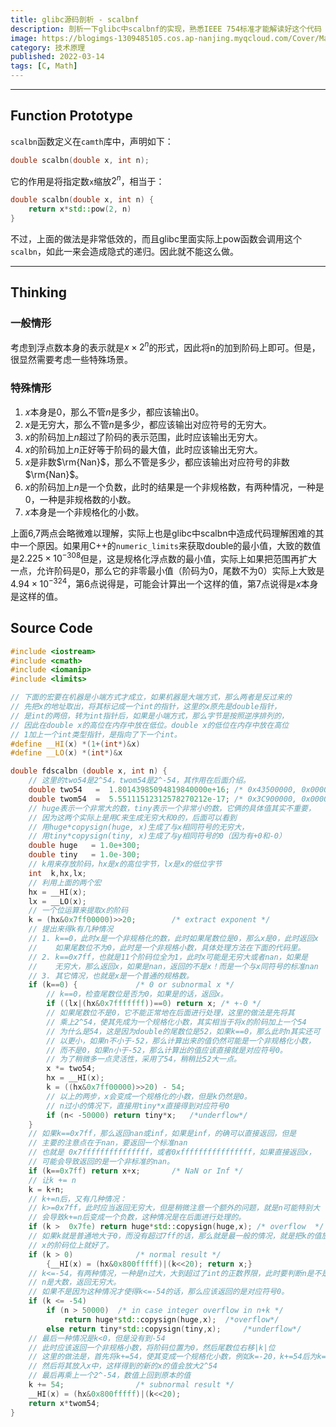 ```yaml
---
title: glibc源码剖析 - scalbnf
description: 剖析一下glibc中scalbnf的实现，熟悉IEEE 754标准才能解读好这个代码
image: https://blogimgs-1309485105.cos.ap-nanjing.myqcloud.com/Cover/Math/3.jpg
category: 技术原理
published: 2022-03-14
tags: [C, Math]
---
```


----

## Function Prototype

​`scalbn`​函数定义在`camth`​库中，声明如下：

```cpp
double scalbn(double x, int n);
```

它的作用是将指定数`x`​缩放$2^n$，相当于：

```cpp
double scalbn(double x, int n) {
    return x*std::pow(2, n)
}
```

不过，上面的做法是非常低效的，而且glibc里面实际上pow函数会调用这个`scalbn`​，如此一来会造成隐式的递归。因此就不能这么做。

---

## Thinking

### 一般情形

考虑到浮点数本身的表示就是$x\times 2^n$的形式，因此将n的加到阶码上即可。但是，很显然需要考虑一些特殊场景。

### 特殊情形

1. $x$本身是0，那么不管$n$是多少，都应该输出0。
2. $x$是无穷大，那么不管$n$是多少，都应该输出对应符号的无穷大。
3. $x$的阶码加上$n$超过了阶码的表示范围，此时应该输出无穷大。
4. $x$的阶码加上$n$正好等于阶码的最大值，此时应该输出无穷大。
5. $x$是非数$\rm{Nan}$，那么不管是多少，都应该输出对应符号的非数$\rm{Nan}$。
6. $x$的阶码加上$n$是一个负数，此时的结果是一个非规格数，有两种情况，一种是0，一种是非规格数的小数。
7. $x$本身是一个非规格化的小数。

上面6,7两点会略微难以理解，实际上也是glibc中scalbn中造成代码理解困难的其中一个原因。如果用C++的`numeric_limits`​来获取double的最小值，大致的数值是$2.225\times 10^{-308}$但是，这是规格化浮点数的最小值，实际上如果把范围再扩大一点，允许阶码是0，那么它的非零最小值（阶码为0，尾数不为0）实际上大致是$4.94\times 10^{-324}$，第6点说得是，可能会计算出一个这样的值，第7点说得是$x$本身是这样的值。

## Source Code

```cpp
#include <iostream>
#include <cmath>
#include <iomanip>
#include <limits>

// 下面的宏要在机器是小端方式才成立，如果机器是大端方式，那么两者是反过来的
// 先把x的地址取出，将其标记成一个int的指针，这里的x原先是double指针，
// 是int的两倍，转为int指针后，如果是小端方式，那么字节是按照逆序排列的，
// 因此在double x的高位在内存中放在低位。double x的低位在内存中放在高位
// 1加上一个int类型指针，是指向了下一个int。
#define __HI(x) *(1+(int*)&x)
#define __LO(x) *(int*)&x

double fdscalbn (double x, int n) {
    // 这里的two54是2^54，twom54是2^-54，其作用在后面介绍。
    double two54   =  1.80143985094819840000e+16; /* 0x43500000, 0x00000000 */
    double twom54  =  5.55111512312578270212e-17; /* 0x3C900000, 0x00000000 */
    // huge表示一个非常大的数，tiny表示一个非常小的数，它俩的具体值其实不重要，
    // 因为这两个实际上是用C来生成无穷大和0的，后面可以看到
    // 用huge*copysign(huge, x)生成了与x相同符号的无穷大，
    // 用tiny*copysign(tiny, x)生成了与y相同符号的0（因为有+0和-0）
    double huge   = 1.0e+300;
    double tiny   = 1.0e-300;
    // k用来存放阶码，hx是x的高位字节，lx是x的低位字节
    int  k,hx,lx;
    // 利用上面的两个宏
    hx = __HI(x);
    lx = __LO(x);
    // 一个位运算来提取x的阶码
    k = (hx&0x7ff00000)>>20;		/* extract exponent */
    // 提出来得k有几种情况
    // 1. k==0，此时x是一个非规格化的数，此时如果尾数位是0，那么x是0，此时返回x
    //    如果尾数位不为0，此时是一个非规格小数，具体处理方法在下面的代码里。
    // 2. k==0x7ff，也就是11个阶码位全为1，此时x可能是无穷大或者nan，如果是
    //    无穷大，那么返回x，如果是nan，返回的不是x！而是一个与x同符号的标准nan
    // 3. 其它情况，也就是x是一个普通的规格数。
    if (k==0) {				/* 0 or subnormal x */
        // k==0，检查尾数位是否为0，如果是的话，返回x。
        if ((lx|(hx&0x7fffffff))==0) return x; /* +-0 */
        // 如果尾数位不是0，它不能正常地在后面进行处理，这里的做法是先将其
        // 乘上2^54，使其先成为一个规格化小数，其实相当于将x的阶码加上一个54
        // 为什么是54，这是因为double的尾数位是52，如果k==0，那么此时n其实还可
        // 以更小，如果n不小于-52，那么计算出来的值仍然可能是一个非规格化小数，
        // 而不是0，如果n小于-52，那么计算出的值应该直接就是对应符号0。
        // 为了稍微多一点灵活性，采用了54，稍稍比52大一点。
        x *= two54; 
        hx = __HI(x);
        k = ((hx&0x7ff00000)>>20) - 54; 
        // 以上的两步，x会变成一个规格化的小数，但是k仍然是0。
        // n过小的情况下，直接用tiny*x直接得到对应符号0
        if (n< -50000) return tiny*x; 	/*underflow*/
    }
    // 如果k==0x7ff，那么返回nan或inf，如果是inf，的确可以直接返回，但是
    // 主要的注意点在于nan，要返回一个标准nan
    // 也就是 0x7fffffffffffffff，或者0xffffffffffffffff，如果直接返回x，
    // 可能会导致返回的是一个非标准的nan。
    if (k==0x7ff) return x+x;		/* NaN or Inf */
    // 让k += n
    k = k+n;
    // k+=n后，又有几种情况：
    // k>=0x7ff，此时应当返回无穷大，但是稍微注意一个额外的问题，就是n可能特别大
    // 会导致k+=n后变成一个负数，这种情况是在后面进行处理的。
    if (k >  0x7fe) return huge*std::copysign(huge,x); /* overflow  */
    // 如果k就是普通地大于0，而没有超过7ff的话，那么就是最一般的情况，就是把k的值放到
    // x的阶码位上就好了。
    if (k > 0) 				/* normal result */
        {__HI(x) = (hx&0x800fffff)|(k<<20); return x;}
    // k<=-54，有两种情况，一种是n过大，大到超过了int的正数界限，此时要判断n是不是一个大数
    // n是大数，返回无穷大。
    // 如果不是因为这种情况才使得k<=-54的话，那么应该返回的是对应符号0。
    if (k <= -54)
        if (n > 50000) 	/* in case integer overflow in n+k */
            return huge*std::copysign(huge,x);	/*overflow*/
        else return tiny*std::copysign(tiny,x); 	/*underflow*/
    // 最后一种情况是k<0，但是没有到-54
    // 此时应该返回一个非规格小数，将阶码位置为0，然后尾数位右移|k|位
    // 这里的做法是，首先将k+=54，使其变成一个规格化小数，例如k=-20，k+=54后为k=34
    // 然后将其放入x中，这样得到的新的x的值会放大2^54
    // 最后再乘上一个2^-54，数值上回到原本的值
    k += 54;				/* subnormal result */
    __HI(x) = (hx&0x800fffff)|(k<<20);
    return x*twom54;
}
```

‍
